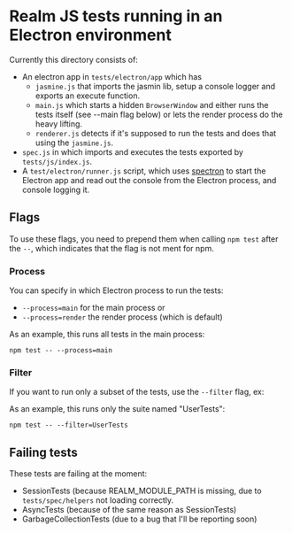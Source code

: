# Realm JS tests running in an Electron environment

Currently this directory consists of:
- An electron app in `tests/electron/app` which has
  - `jasmine.js` that imports the jasmin lib, setup a console logger and exports an execute function.
  - `main.js` which starts a hidden `BrowserWindow` and either runs the tests itself (see --main flag below) or lets
    the render process do the heavy lifting.
  - `renderer.js` detects if it's supposed to run the tests and does that using the `jasmine.js`.
- `spec.js` in which imports and executes the tests exported by `tests/js/index.js`.
- A `test/electron/runner.js` script, which uses [spectron](https://www.npmjs.com/package/spectron) to start the Electron app and read out the console from the Electron process, and console logging it.

## Flags

To use these flags, you need to prepend them when calling `npm test` after the `--`, which indicates that the flag is
not ment for npm.

### Process

You can specify in which Electron process to run the tests:
- `--process=main` for the main process or
- `--process=render` the render process (which is default)

As an example, this runs all tests in the main process:

    npm test -- --process=main

### Filter

If you want to run only a subset of the tests, use the `--filter` flag, ex:

As an example, this runs only the suite named "UserTests":

    npm test -- --filter=UserTests

## Failing tests

These tests are failing at the moment:
- SessionTests (because REALM_MODULE_PATH is missing, due to `tests/spec/helpers` not loading correctly.
- AsyncTests (because of the same reason as SessionTests)
- GarbageCollectionTests (due to a bug that I'll be reporting soon)

